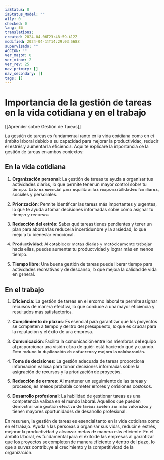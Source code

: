 ```yaml
---
iaStatus: 0
iaStatus_Model: ""
a11y: 0
checked: 0
lang: ES
translations: 
created: 2024-04-06T23:48:59.612Z
modified: 2024-04-14T14:29:03.568Z
supervisado: ""
ACCION: ""
ver_major: 0
ver_minor: 2
ver_rev: 25
nav_primary: []
nav_secondary: []
tags: []
---
```

# Importancia de la gestión de tareas en la vida cotidiana y en el trabajo

[[Aprender sobre Gestión de Tareas]]
  
La gestión de tareas es fundamental tanto en la vida cotidiana como en el ámbito laboral debido a su capacidad para mejorar la productividad, reducir el estrés y aumentar la eficiencia. Aquí te explicaré la importancia de la gestión de tareas en ambos contextos:

## En la vida cotidiana

1. **Organización personal**: La gestión de tareas te ayuda a organizar tus actividades diarias, lo que permite tener un mayor control sobre tu tiempo. Esto es esencial para equilibrar las responsabilidades familiares, sociales y personales.
    
2. **Priorización**: Permite identificar las tareas más importantes y urgentes, lo que te ayuda a tomar decisiones informadas sobre cómo asignar tu tiempo y recursos.
    
3. **Reducción del estrés**: Saber qué tareas tienes pendientes y tener un plan para abordarlas reduce la incertidumbre y la ansiedad, lo que mejora tu bienestar emocional.
    
4. **Productividad**: Al establecer metas diarias y metódicamente trabajar hacia ellas, puedes aumentar tu productividad y lograr más en menos tiempo.
    
5. **Tiempo libre**: Una buena gestión de tareas puede liberar tiempo para actividades recreativas y de descanso, lo que mejora la calidad de vida en general.
    
## En el trabajo

1. **Eficiencia**: La gestión de tareas en el entorno laboral te permite asignar recursos de manera efectiva, lo que conduce a una mayor eficiencia y resultados más satisfactorios.
    
2. **Cumplimiento de plazos**: Es esencial para garantizar que los proyectos se completen a tiempo y dentro del presupuesto, lo que es crucial para la reputación y el éxito de una empresa.
    
3. **Comunicación**: Facilita la comunicación entre los miembros del equipo al proporcionar una visión clara de quién está haciendo qué y cuándo. Esto reduce la duplicación de esfuerzos y mejora la colaboración.
    
4. **Toma de decisiones**: La gestión adecuada de tareas proporciona información valiosa para tomar decisiones informadas sobre la asignación de recursos y la priorización de proyectos.
    
5. **Reducción de errores**: Al mantener un seguimiento de las tareas y procesos, es menos probable cometer errores y omisiones costosos.
    
6. **Desarrollo profesional**: La habilidad de gestionar tareas es una competencia valiosa en el mundo laboral. Aquellos que pueden demostrar una gestión efectiva de tareas suelen ser más valorados y tienen mayores oportunidades de desarrollo profesional.
    

En resumen, la gestión de tareas es esencial tanto en la vida cotidiana como en el trabajo. Ayuda a las personas a organizar sus vidas, reducir el estrés, mejorar la productividad y alcanzar metas de manera más eficiente. En el ámbito laboral, es fundamental para el éxito de las empresas al garantizar que los proyectos se completen de manera eficiente y dentro del plazo, lo que a su vez contribuye al crecimiento y la competitividad de la organización.